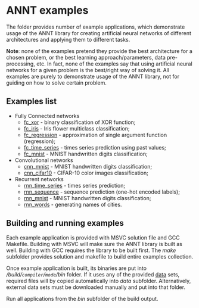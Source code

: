 # ANNT examples

The folder provides number of example applications, which demonstrate usage of the ANNT library for creating artificial neural networks of different architectures and applying them to different tasks.

**Note**: none of the examples pretend they provide the best architecture for a chosen problem, or the best learning approach/parameters, data pre-processing, etc. In fact, none of the examples say that using artificial neural networks for a given problem is the best/right way of solving it. All examples are purely to demonstrate usage of the ANNT library, not for guiding on how to solve certain problem.

## Examples list

* Fully Connected networks
  - [fc_xor](fc_xor/) - binary classification of XOR function;
  - [fc_iris](fc_iris/) - Iris flower multiclass classification;
  - [fc_regression](fc_regression/) - approximation of single argument function (regression);
  - [fc_time_series](fc_time_series/) - times series prediction using past values;
  - [fc_mnist](fc_mnist/) - MNIST handwritten digits classification;
* Convolutional networks
  - [cnn_mnist](cnn_mnist/) - MNIST handwritten digits classification;
  - [cnn_cifar10](cnn_cifar10/) - CIFAR-10 color images classification;
* Recurrent networks
  - [rnn_time_series](rnn_time_series/) - times series prediction;
  - [rnn_sequence](rnn_sequence/) - sequence prediction (one-hot encoded labels);
  - [rnn_mnist](rnn_mnist/) - MNIST handwritten digits classification;
  - [rnn_words](rnn_words/) - generating names of cities.

## Building and running examples

Each example application is provided with MSVC solution file and GCC Makefile. Building with MSVC will make sure the ANNT library is built as well. Building with GCC requires the library to be built first. The *make* subfolder provides solution and makefile to build entire examples collection.

Once example application is built, its binaries are put into */build/`compiler`/`mode`/bin* folder. If it uses any of the provided [data](data/) sets, required files will by copied automatically into *data* subfolder. Alternatively, external data sets must be downloaded manually and put into that folder.

Run all applications from the *bin* subfolder of the build output.
